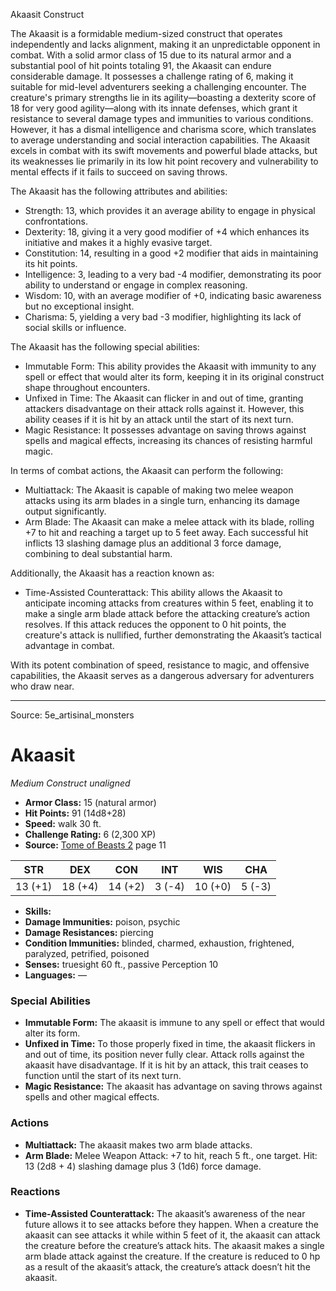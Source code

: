 <MonsterName/>Akaasit</MonsterName>
<CreatureType/>Construct</CreatureType>

<summary>The Akaasit is a formidable medium-sized construct that operates independently and lacks alignment, making it an unpredictable opponent in combat. With a solid armor class of 15 due to its natural armor and a substantial pool of hit points totaling 91, the Akaasit can endure considerable damage. It possesses a challenge rating of 6, making it suitable for mid-level adventurers seeking a challenging encounter. The creature's primary strengths lie in its agility—boasting a dexterity score of 18 for very good agility—along with its innate defenses, which grant it resistance to several damage types and immunities to various conditions. However, it has a dismal intelligence and charisma score, which translates to average understanding and social interaction capabilities. The Akaasit excels in combat with its swift movements and powerful blade attacks, but its weaknesses lie primarily in its low hit point recovery and vulnerability to mental effects if it fails to succeed on saving throws.</summary>

<detail>

The Akaasit has the following attributes and abilities:
- Strength: 13, which provides it an average ability to engage in physical confrontations.
- Dexterity: 18, giving it a very good modifier of +4 which enhances its initiative and makes it a highly evasive target.
- Constitution: 14, resulting in a good +2 modifier that aids in maintaining its hit points.
- Intelligence: 3, leading to a very bad -4 modifier, demonstrating its poor ability to understand or engage in complex reasoning.
- Wisdom: 10, with an average modifier of +0, indicating basic awareness but no exceptional insight.
- Charisma: 5, yielding a very bad -3 modifier, highlighting its lack of social skills or influence.

The Akaasit has the following special abilities:
- Immutable Form: This ability provides the Akaasit with immunity to any spell or effect that would alter its form, keeping it in its original construct shape throughout encounters.
- Unfixed in Time: The Akaasit can flicker in and out of time, granting attackers disadvantage on their attack rolls against it. However, this ability ceases if it is hit by an attack until the start of its next turn.
- Magic Resistance: It possesses advantage on saving throws against spells and magical effects, increasing its chances of resisting harmful magic.

In terms of combat actions, the Akaasit can perform the following:
- Multiattack: The Akaasit is capable of making two melee weapon attacks using its arm blades in a single turn, enhancing its damage output significantly.
- Arm Blade: The Akaasit can make a melee attack with its blade, rolling +7 to hit and reaching a target up to 5 feet away. Each successful hit inflicts 13 slashing damage plus an additional 3 force damage, combining to deal substantial harm.

Additionally, the Akaasit has a reaction known as:
- Time-Assisted Counterattack: This ability allows the Akaasit to anticipate incoming attacks from creatures within 5 feet, enabling it to make a single arm blade attack before the attacking creature’s action resolves. If this attack reduces the opponent to 0 hit points, the creature's attack is nullified, further demonstrating the Akaasit’s tactical advantage in combat.

With its potent combination of speed, resistance to magic, and offensive capabilities, the Akaasit serves as a dangerous adversary for adventurers who draw near.</detail>



---

Source: 5e_artisinal_monsters

# Akaasit

*Medium* *Construct* *unaligned*

- **Armor Class:** 15 (natural armor)
- **Hit Points:** 91 (14d8+28)
- **Speed:** walk 30 ft.
- **Challenge Rating:** 6 (2,300 XP)
- **Source:** [Tome of Beasts 2](https://koboldpress.com/kpstore/product/tome-of-beasts-2-for-5th-edition) page 11

| STR | DEX | CON | INT | WIS | CHA |
| --- | --- | --- | --- | --- | --- |
| 13 (+1) | 18 (+4) | 14 (+2) | 3 (-4) | 10 (+0) | 5 (-3) |

- **Skills:** 
- **Damage Immunities:** poison, psychic
- **Damage Resistances:** piercing
- **Condition Immunities:** blinded, charmed, exhaustion, frightened, paralyzed, petrified, poisoned
- **Senses:** truesight 60 ft., passive Perception 10
- **Languages:** —

### Special Abilities

- **Immutable Form:** The akaasit is immune to any spell or effect that would alter its form.
- **Unfixed in Time:** To those properly fixed in time, the akaasit flickers in and out of time, its position never fully clear. Attack rolls against the akaasit have disadvantage. If it is hit by an attack, this trait ceases to function until the start of its next turn.
- **Magic Resistance:** The akaasit has advantage on saving throws against spells and other magical effects.

### Actions

- **Multiattack:** The akaasit makes two arm blade attacks.
- **Arm Blade:** Melee Weapon Attack: +7 to hit, reach 5 ft., one target. Hit: 13 (2d8 + 4) slashing damage plus 3 (1d6) force damage.

### Reactions

- **Time-Assisted Counterattack:** The akaasit’s awareness of the near future allows it to see attacks before they happen. When a creature the akaasit can see attacks it while within 5 feet of it, the akaasit can attack the creature before the creature’s attack hits. The akaasit makes a single arm blade attack against the creature. If the creature is reduced to 0 hp as a result of the akaasit’s attack, the creature’s attack doesn’t hit the akaasit.




